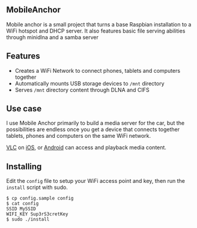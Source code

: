 ## MobileAnchor
Mobile anchor is a small project that turns a base Raspbian installation to a WiFi hotspot and DHCP server.
It also features basic file serving abilities through minidlna and a samba server

## Features
- Creates a WiFi Network to connect phones, tablets and computers together
- Automatically mounts USB storage devices to `/mnt` directory
- Serves `/mnt` directory content through DLNA and CIFS

## Use case
I use Mobile Anchor primarily to build a media server for the car, but the possibilities are endless once you
get a device that connects together tablets, phones and computers on the same WiFi network.

[VLC](http://www.videolan.org/) on [iOS](http://www.videolan.org/vlc/download-ios.html), or [Android](http://www.videolan.org/vlc/download-android.html) can access and playback media content.

## Installing
Edit the `config` file to setup your WiFi access point and key, then run the `install` script with sudo.
```
$ cp config.sample config
$ cat config 
SSID MySSID
WIFI_KEY Sup3rS3cretKey
$ sudo ./install
```
